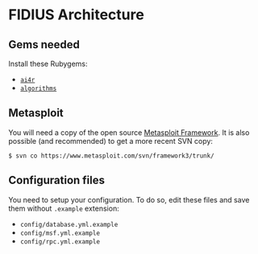 # FIDIUS Architecture

## Gems needed

Install these Rubygems:

- [`ai4r`](http://ai4r.rubyforge.org/)
- [`algorithms`](http://algorithms.rubyforge.org/)


## Metasploit

You will need a copy of the open source [Metasploit Framework](http://www.metasploit.com/framework/download/).
It is also possible (and recommended) to get a more recent SVN copy:

    $ svn co https://www.metasploit.com/svn/framework3/trunk/


## Configuration files

You need to setup your configuration. To do so, edit these files and
save them without `.example` extension:

- `config/database.yml.example`
- `config/msf.yml.example`
- `config/rpc.yml.example`

